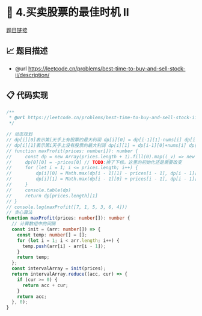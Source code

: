 # 🎨 4.买卖股票的最佳时机 II

[题目链接](https://leetcode.cn/problems/best-time-to-buy-and-sell-stock-ii/description/)

## 📈 题目描述
* @url https://leetcode.cn/problems/best-time-to-buy-and-sell-stock-ii/description/

## 📋 代码实现
```typescript
/**
 * @url https://leetcode.cn/problems/best-time-to-buy-and-sell-stock-ii/description/
 */

// 动态规划
// dp[i][0]表示第i天手上有股票的最大利润 dp[i][0] = dp[i-1][1]-nums[i] dp[i][0]
// dp[i][1]表示第i天手上没有股票的最大利润 dp[i][1] = dp[i-1][0]+nums[i] dp[i-1][1]
// function maxProfit(prices: number[]): number {
//     const dp = new Array(prices.length + 1).fill(0).map((_v) => new Array(2).fill(0))
//     dp[0][0] = -prices[0] // TODO:换了下标，这里的初始化还是需要改变
//     for (let i = 1; i <= prices.length; i++) {
//         dp[i][0] = Math.max(dp[i - 1][1] - prices[i - 1], dp[i - 1][0])
//         dp[i][1] = Math.max(dp[i - 1][0] + prices[i - 1], dp[i - 1][1])
//     }
//     console.table(dp)
//     return dp[prices.length][1]
// }
// console.log(maxProfit([7, 1, 5, 3, 6, 4]))
// 贪心算法
function maxProfit(prices: number[]): number {
  // 计算数组中的间隔
  const init = (arr: number[]) => {
    const temp: number[] = [];
    for (let i = 1; i < arr.length; i++) {
      temp.push(arr[i] - arr[i - 1]);
    }
    return temp;
  };
  const intervalArray = init(prices);
  return intervalArray.reduce((acc, cur) => {
    if (cur >= 0) {
      return acc + cur;
    }
    return acc;
  }, 0);
}

```
